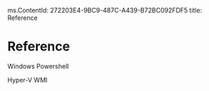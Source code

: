 ms.ContentId: 272203E4-9BC9-487C-A439-B72BC092FDF5
title: Reference


# Reference #

Windows Powershell

Hyper-V WMI

